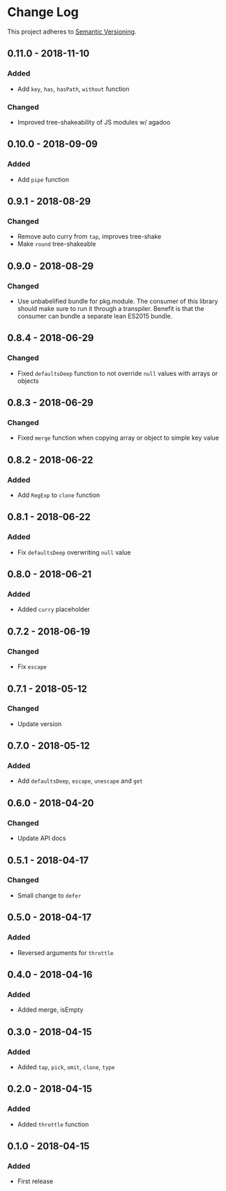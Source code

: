 # Change Log
This project adheres to [Semantic Versioning](http://semver.org/).

## 0.11.0 - 2018-11-10
### Added
- Add `key`, `has`, `hasPath`, `without` function

### Changed
- Improved tree-shakeability of JS modules w/ agadoo

## 0.10.0 - 2018-09-09
### Added
- Add `pipe` function

## 0.9.1 - 2018-08-29
### Changed
- Remove auto curry from `tap`, improves tree-shake
- Make `round` tree-shakeable

## 0.9.0 - 2018-08-29
### Changed
- Use unbabelified bundle for pkg.module. The consumer of this library should make sure to run it through a transpiler. Benefit is that the consumer can bundle a separate lean ES2015 bundle.

## 0.8.4 - 2018-06-29
### Changed
- Fixed `defaultsDeep` function to not override `null` values with arrays or objects

## 0.8.3 - 2018-06-29
### Changed
- Fixed `merge` function when copying array or object to simple key value

## 0.8.2 - 2018-06-22
### Added
- Add `RegExp` to `clone` function

## 0.8.1 - 2018-06-22
### Added
- Fix `defaultsDeep` overwriting `null` value

## 0.8.0 - 2018-06-21
### Added
- Added `curry` placeholder

## 0.7.2 - 2018-06-19
### Changed
- Fix `escape`

## 0.7.1 - 2018-05-12
### Changed
- Update version

## 0.7.0 - 2018-05-12
### Added
- Add `defaultsDeep`, `escape`, `unescape` and `get`

## 0.6.0 - 2018-04-20
### Changed
- Update API docs

## 0.5.1 - 2018-04-17
### Changed
- Small change to `defer`

## 0.5.0 - 2018-04-17
### Added
- Reversed arguments for `throttle`

## 0.4.0 - 2018-04-16
### Added
- Added merge, isEmpty

## 0.3.0 - 2018-04-15
### Added
- Added `tap`, `pick`, `omit`, `clone`, `type`

## 0.2.0 - 2018-04-15
### Added
- Added `throttle` function

## 0.1.0 - 2018-04-15
### Added
- First release
